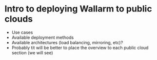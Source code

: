 # Intro to deploying Wallarm to public clouds

* Use cases
* Available deployment methods
* Available architectures (load balancing, mirroring, etc)?
* Probably tit will be better to place the overview to each public cloud section (we will see)